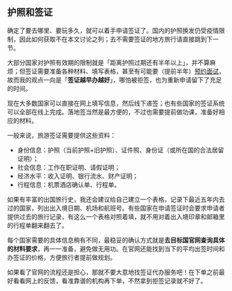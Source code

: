 ## 护照和签证

确定了要去哪里、要玩多久，就可以着手申请签证了。国内的护照换发仍受疫情限制，因此如何获取不在本文讨论之列；去不需要签证的地方旅行请直接跳到下一节。

大部分国家对护照有效期的限制就是「距离护照过期还有半年以上」，并不算麻烦；但签证需要准备各种材料、填写表格，甚至有可能要（提前半年）[预约面试](https://sspai.com/link?target=https%3A%2F%2Ftuixue.online%2Fvisa%2F)，故而我的观点一向是「**签证越早办越好**」，哪怕被拒签，也为重新申请留下了充足的时间。

现在大多数国家可以直接在网上填写信息，然后线下递签；也有些国家的签证系统可以全部在线上完成。落地签当然是最方便的，不过也需要提前做功课，准备好相应的材料。

一般来说，旅游签证需要提供这些资料：

- 身份信息：护照（当前护照+旧护照）、证件照、身份证（或所在国的合法居留证明）；
- 社会信息：工作在职证明、请假证明；
- 经济水平：收入证明、银行流水、财产证明；
- 行程信息：机票酒店确认单、行程单。

如果有丰富的出国旅行史，我还会建议给自己建立一个表格，记录下最近五年内去过的国家，列出出入境日期、机场和航班号。有些国家在申请签证时会要求申请者提供过去的旅行记录，有这么一个表格对照着填，就不用对着出入境印章和邮箱里的行程单翻来翻去了。

每个国家需要的具体信息稍有不同，最稳妥的确认方式就是**去目标国官网查询具体的材料要求**，再一一准备，避免做无用功。在官网还能找到当下的平均出签时间和办签证的价格，方便旅行者提前做规划。

如果看了官网的流程还是担心，那就不要大意地找签证代办服务吧！在下单之前最好看看网上的反馈，看准靠谱的机构再下单，不然拿到拒签记录就不好了。